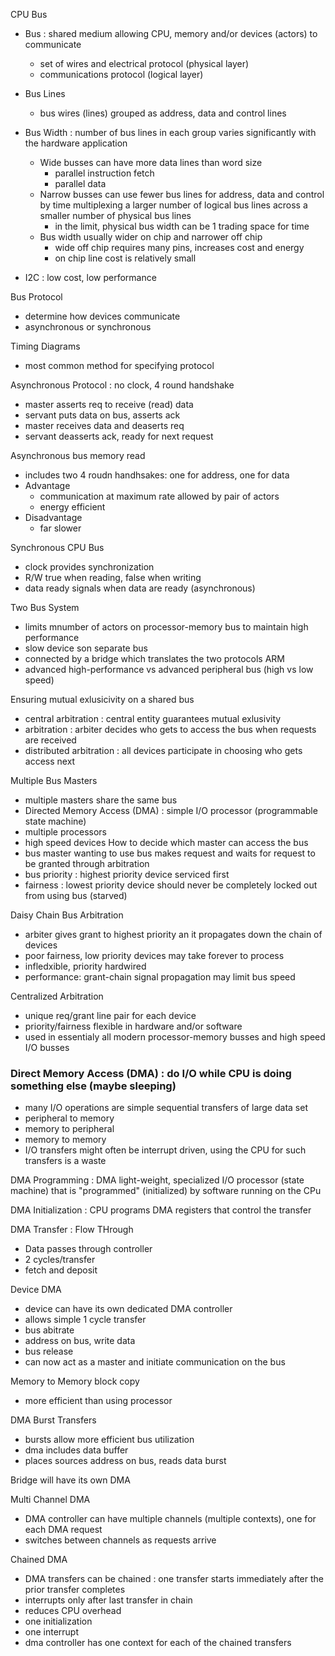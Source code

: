 CPU Bus 
* Bus : shared medium allowing CPU, memory and/or devices (actors) to communicate
  * set of wires and electrical protocol (physical layer)
  * communications protocol (logical layer)
 * Bus Lines
   * bus wires (lines) grouped as address, data and control lines
 * Bus Width : number of bus lines in each group varies significantly with the hardware application
   * Wide busses can have more data lines than word size
     * parallel instruction fetch
     * parallel data
   * Narrow busses can use fewer bus lines for address, data and control by time multiplexing a larger number of logical bus lines across a smaller number of physical bus lines
     * in the limit, physical bus width can be 1 trading space for time
   * Bus width usually wider on chip and narrower off chip
     * wide off chip requires many pins, increases cost and energy
     * on chip line cost is relatively small

* I2C : low cost, low performance

Bus Protocol
* determine how devices communicate
* asynchronous or synchronous

Timing Diagrams 
* most common method for specifying protocol

Asynchronous Protocol : no clock, 4 round handshake 
* master asserts req to receive (read) data
* servant puts data on bus, asserts ack
* master receives data and deaserts req
* servant deasserts ack, ready for next request

Asynchronous bus memory read 
* includes two 4 roudn handhsakes: one for address, one for data
* Advantage
  * communication at maximum rate allowed by pair of actors
  * energy efficient
* Disadvantage
  * far slower
 
Synchronous CPU Bus
* clock provides synchronization
* R/W true when reading, false when writing
* data ready signals when data are ready (asynchronous)

Two Bus System
* limits mnumber of actors on processor-memory bus to maintain high performance
* slow device son separate bus
* connected by a bridge which translates the two protocols
ARM 
* advanced high-performance vs advanced peripheral bus (high vs low speed)

Ensuring mutual exlusicivity on a shared bus
* central arbitration : central entity guarantees mutual exlusivity
 * arbitration : arbiter decides who gets to access the bus when requests are received
* distributed arbitration : all devices participate in choosing who gets access next

Multiple Bus Masters 
* multiple masters share the same bus
* Directed Memory Access (DMA) : simple I/O processor (programmable state machine)
* multiple processors
* high speed devices
How to decide which master can access the bus
* bus master wanting to use bus makes request and waits for request to be granted through arbitration
* bus priority : highest priority device serviced first
* fairness : lowest priority device should never be completely locked out from using bus (starved)

Daisy Chain Bus Arbitration 
* arbiter gives grant to highest priority an it propagates down the chain of devices
 * poor fairness, low priority devices may take forever to process
 * infledxible, priority hardwired
 * performance: grant-chain signal propagation may limit bus speed

Centralized Arbitration
* unique req/grant line pair for each device
* priority/fairness flexible in hardware and/or software
* used in essentialy all modern processor-memory busses and high speed I/O busses

### Direct Memory Access (DMA) : do I/O while CPU is doing something else (maybe sleeping)
* many I/O operations are simple sequential transfers of large data set
 * peripheral to memory
 * memory to peripheral
 * memory to memory
* I/O transfers might often be interrupt driven, using the CPU for such transfers is a waste

DMA Programming : DMA light-weight, specialized I/O processor (state machine) that is "programmed" (initialized) by software running on the CPu

DMA Initialization : CPU programs DMA registers that control the transfer

DMA Transfer : Flow THrough
* Data passes through controller
* 2 cycles/transfer
 * fetch and deposit

Device DMA 
* device can have its own dedicated DMA controller
* allows simple 1 cycle transfer
 * bus abitrate
 * address on bus, write data
 * bus release
* can now act as a master and initiate communication on the bus

Memory to Memory block copy
* more efficient than using processor

DMA Burst Transfers 
* bursts allow more efficient bus utilization
* dma includes data buffer
 * places sources address on bus, reads data burst

Bridge will have its own DMA 

Multi Channel DMA
* DMA controller can have multiple channels (multiple contexts), one for each DMA request
* switches between channels as requests arrive

Chained DMA
* DMA transfers can be chained : one transfer starts immediately after the prior transfer completes
* interrupts only after last transfer in chain
* reduces CPU overhead
 * one initialization
 * one interrupt
* dma controller has one context for each of the chained transfers 
